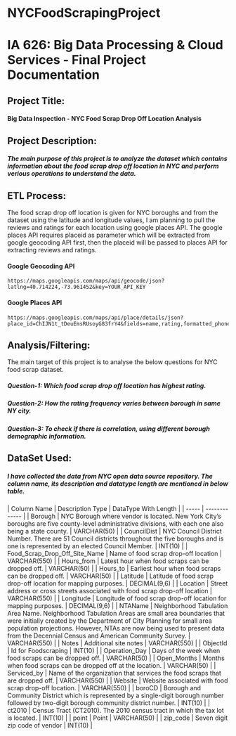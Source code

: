 # NYCFoodScrapingProject
 
 # IA 626: Big Data Processing & Cloud Services - Final Project Documentation

## Project Title: 

#### Big Data Inspection - NYC Food Scrap Drop Off Location Analysis
 
## Project Description:

##### The main purpose of this project is to analyze the dataset which contains information about the food scrap drop off location in NYC and perform verious operations to understand the data. 

## ETL Process:

The food scrap drop off location is given for NYC boroughs and from the dataset using the latitude and longitude values, I am planning to pull the reviews and ratings for each location using google places API. The google places API requires placeid as parameter which will be extracted from google geocoding API first, then the placeid will be passed to places API for extracting reviews and ratings.

#### Google Geocoding API

    https://maps.googleapis.com/maps/api/geocode/json?latlng=40.714224,-73.961452&key=YOUR_API_KEY

#### Google Places API

    https://maps.googleapis.com/maps/api/place/details/json?place_id=ChIJN1t_tDeuEmsRUsoyG83frY4&fields=name,rating,formatted_phone_number&key=YOUR_API_KEY

## Analysis/Filtering:

The main target of this project is to analyse the below questions for NYC food scrap dataset.

##### **Question-1:** Which food scrap drop off location has highest rating. 

##### **Question-2:** How the rating frequency varies between borough in same NY city.

##### **Question-3:** To check if there is correlation, using different borough demographic information.

## DataSet Used:

##### I have collected the data from NYC open data source repository. The column name, its description and datatype length are mentioned in below table.

| Column Name  | Description Type | DataType With Length |
| ----- | ------------- |
| Borough | NYC Borough where vendor is located. New York City’s boroughs are five county-level administrative divisions, with each one also being a state county. | VARCHAR(50)  |
| CouncilDist | NYC Council District Number. There are 51 Council districts throughout the five boroughs and is one is represented by an elected Council Member. | INT(10) |
| Food_Scrap_Drop_Off_Site_Name	| Name of food scrap drop-off location | VARCHAR(550) |
| Hours_from | Latest hour when food scraps can be dropped off. | VARCHAR(50) |
| Hours_to | Earliest hour when food scraps can be dropped off. | VARCHAR(50) |
| Latitude | Latitude of food scrap drop-off location for mapping purposes. | DECIMAL(9,6) | 
| Location | Street address or cross streets associated with food scrap drop-off location | VARCHAR(550) |
| Longitude	| Longitude of food scrap drop-off location for mapping purposes. | DECIMAL(9,6) | 
| NTAName | Neighborhood Tabulation Area Name. Neighborhood Tabulation Areas are small area boundaries that were initially created by the Department of City Planning for small area population projections. However, NTAs are now being used to present data from the Decennial Census and American Community Survey. | VARCHAR(550) |
| Notes	| Additional site notes | VARCHAR(550) |
| ObjectId | Id for Foodscraping | INT(10) |
| Operation_Day	| Days of the week when food scraps can be dropped off. | VARCHAR(50) |
| Open_Months | Months when food scraps can be dropped off at the location. | VARCHAR(50) |
| Serviced_by | Name of the organization that services the food scraps that are dropped off. | VARCHAR(550) |
| Website | Website associated with food scrap drop-off location. | VARCHAR(550) |
| boroCD | Borough and Community District which is represented by a single-digit borough number followed by two-digit borough community district number. | INT(10) |
| ct2010 | Census Tract (CT2010). The 2010 census tract in which the tax lot is located. | INT(10) |
| point	| Point | VARCHAR(50) |
| zip_code | Seven digit zip code of vendor | INT(10) |


